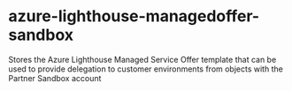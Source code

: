 # azure-lighthouse-managedoffer-sandbox
Stores the Azure Lighthouse Managed Service Offer template that can be used to provide delegation to customer environments from objects with the Partner Sandbox account
